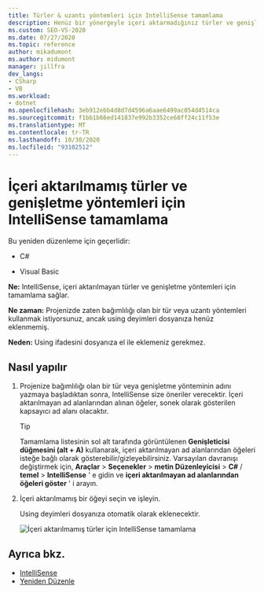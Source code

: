 ```yaml
---
title: Türler & uzantı yöntemleri için IntelliSense tamamlama
description: Henüz bir yönergeyle içeri aktarmadığınız türler ve genişletme yöntemleri için IntelliSense tamamlamayı kullanma `using` .
ms.custom: SEO-VS-2020
ms.date: 07/27/2020
ms.topic: reference
author: mikadumont
ms.author: midumont
manager: jillfra
dev_langs:
- CSharp
- VB
ms.workload:
- dotnet
ms.openlocfilehash: 3eb912ebb4d8d7d4596a6aae6499ac054d4514ca
ms.sourcegitcommit: f1bb1b66ed141837e992b3352ce68ff24c11f53e
ms.translationtype: MT
ms.contentlocale: tr-TR
ms.lasthandoff: 10/30/2020
ms.locfileid: "93102512"
---
```

# <a name="intellisense-completion-for-unimported-types-and-extension-methods"></a>İçeri aktarılmamış türler ve genişletme yöntemleri için IntelliSense tamamlama

Bu yeniden düzenleme için geçerlidir:

- C#

- Visual Basic

**Ne:** IntelliSense, içeri aktarılmayan türler ve genişletme yöntemleri için tamamlama sağlar.

**Ne zaman:** Projenizde zaten bağımlılığı olan bir tür veya uzantı yöntemleri kullanmak istiyorsunuz, ancak using deyimleri dosyanıza henüz eklenmemiş.

**Neden:** Using ifadesini dosyanıza el ile eklemeniz gerekmez.

## <a name="how-to"></a>Nasıl yapılır

1. Projenize bağımlılığı olan bir tür veya genişletme yönteminin adını yazmaya başladıktan sonra, IntelliSense size öneriler verecektir. İçeri aktarılmayan ad alanlarından alınan öğeler, sonek olarak gösterilen kapsayıcı ad alanı olacaktır.

   > [!TIP]
   > Tamamlama listesinin sol alt tarafında görüntülenen **Genişleticisi düğmesini (alt + A)** kullanarak, içeri aktarılmayan ad alanlarından öğeleri isteğe bağlı olarak gösterebilir/gizleyebilirsiniz. Varsayılan davranışı değiştirmek için, **Araçlar**  >  **Seçenekler**  >  **metin Düzenleyicisi**  >  **C#**  /  **temel**  >  **IntelliSense** ' e gidin ve **içeri aktarılmayan ad alanlarından öğeleri göster** ' i arayın.

2. İçeri aktarılmamış bir öğeyi seçin ve işleyin.

   Using deyimleri dosyanıza otomatik olarak eklenecektir.

   ![İçeri aktarılmamış türler için IntelliSense tamamlama](media/intellisense-completion-unimported-types.png)

## <a name="see-also"></a>Ayrıca bkz.

- [IntelliSense](../using-intellisense.md)
- [Yeniden Düzenle](../refactoring-in-visual-studio.md)
